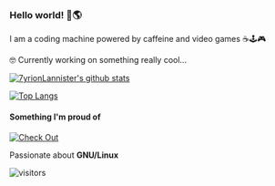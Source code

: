 ### Hello world! 👋🌎

I am a coding machine powered by caffeine and video games ☕🕹️🎮

🤓 Currently working on something really cool...

[![7yrionLannister's github stats](https://github-readme-stats.vercel.app/api?username=7yrionLannister&&show_icons=true&theme=dark)](https://github.com/anuraghazra/github-readme-stats)

[![Top Langs](https://github-readme-stats.vercel.app/api/top-langs/?username=7yrionLannister&theme=dark)](https://github.com/anuraghazra/github-readme-stats)

#### Something I'm proud of

[![Check Out](https://github-readme-stats.vercel.app/api/pin/?username=7yrionLannister&repo=pacman-game&theme=dark)](https://github.com/anuraghazra/github-readme-stats)

Passionate about **GNU/Linux**

![visitors](https://visitor-badge.glitch.me/badge?page_id=7yrionLannister.7yrionLannister)
